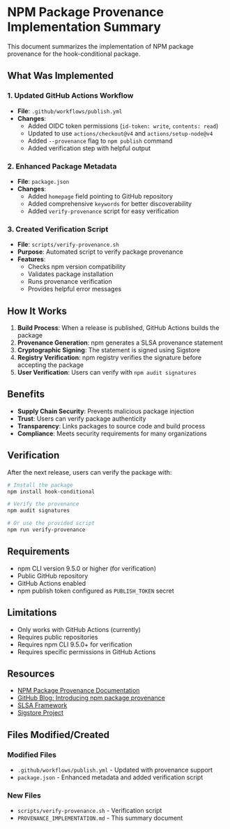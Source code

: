 # NPM Package Provenance Implementation Summary

This document summarizes the implementation of NPM package provenance for the hook-conditional package.

## What Was Implemented

### 1. Updated GitHub Actions Workflow

- **File**: `.github/workflows/publish.yml`
- **Changes**:
  - Added OIDC token permissions (`id-token: write`, `contents: read`)
  - Updated to use `actions/checkout@v4` and `actions/setup-node@v4`
  - Added `--provenance` flag to `npm publish` command
  - Added verification step with helpful output

### 2. Enhanced Package Metadata

- **File**: `package.json`
- **Changes**:
  - Added `homepage` field pointing to GitHub repository
  - Added comprehensive `keywords` for better discoverability
  - Added `verify-provenance` script for easy verification

### 3. Created Verification Script

- **File**: `scripts/verify-provenance.sh`
- **Purpose**: Automated script to verify package provenance
- **Features**:
  - Checks npm version compatibility
  - Validates package installation
  - Runs provenance verification
  - Provides helpful error messages

## How It Works

1. **Build Process**: When a release is published, GitHub Actions builds the package
2. **Provenance Generation**: npm generates a SLSA provenance statement
3. **Cryptographic Signing**: The statement is signed using Sigstore
4. **Registry Verification**: npm registry verifies the signature before accepting the package
5. **User Verification**: Users can verify with `npm audit signatures`

## Benefits

- **Supply Chain Security**: Prevents malicious package injection
- **Trust**: Users can verify package authenticity
- **Transparency**: Links packages to source code and build process
- **Compliance**: Meets security requirements for many organizations

## Verification

After the next release, users can verify the package with:

```bash
# Install the package
npm install hook-conditional

# Verify the provenance
npm audit signatures

# Or use the provided script
npm run verify-provenance
```

## Requirements

- npm CLI version 9.5.0 or higher (for verification)
- Public GitHub repository
- GitHub Actions enabled
- npm publish token configured as `PUBLISH_TOKEN` secret

## Limitations

- Only works with GitHub Actions (currently)
- Requires public repositories
- Requires npm CLI 9.5.0+ for verification
- Requires specific permissions in GitHub Actions

## Resources

- [NPM Package Provenance Documentation](https://docs.npmjs.com/generating-provenance-statements)
- [GitHub Blog: Introducing npm package provenance](https://github.blog/security/supply-chain-security/introducing-npm-package-provenance/)
- [SLSA Framework](https://slsa.dev/)
- [Sigstore Project](https://www.sigstore.dev/)

## Files Modified/Created

### Modified Files

- `.github/workflows/publish.yml` - Updated with provenance support
- `package.json` - Enhanced metadata and added verification script

### New Files

- `scripts/verify-provenance.sh` - Verification script
- `PROVENANCE_IMPLEMENTATION.md` - This summary document 